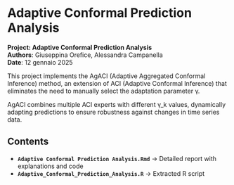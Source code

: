 # Adaptive Conformal Prediction Analysis

**Project: Adaptive Conformal Prediction Analysis**  
**Authors**: Giuseppina Orefice, Alessandra Campanella  
**Date**: 12 gennaio 2025  

This project implements the AgACI (Adaptive Aggregated Conformal Inference) method, an extension of ACI (Adaptive Conformal Inference) that eliminates the need to manually select the adaptation parameter γ.

AgACI combines multiple ACI experts with different γ_k values, dynamically adapting predictions to ensure robustness against changes in time series data. 


## Contents

- **`Adaptive Conformal Prediction Analysis.Rmd`** → Detailed report with explanations and code
- **`Adaptive_Conformal_Prediction_Analysis.R`** → Extracted R script


